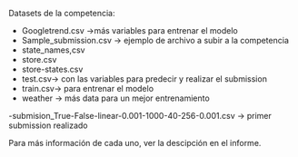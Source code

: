 Datasets de la competencia:

- Googletrend.csv ->más variables para entrenar el modelo
- Sample_submission.csv -> ejemplo de archivo a subir a la competencia
- state_names,csv
- store.csv
- store-states.csv
- test.csv-> con las variables para predecir y realizar el submission
- train.csv-> para entrenar el modelo
- weather -> más data para un mejor entrenamiento


-submision_True-False-linear-0.001-1000-40-256-0.001.csv -> primer submission realizado

Para más información de cada uno, ver la descipción en el informe.
